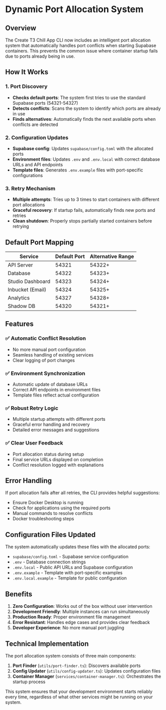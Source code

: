 # Dynamic Port Allocation System

## Overview

The Create T3 Chill App CLI now includes an intelligent port allocation system that automatically handles port conflicts when starting Supabase containers. This prevents the common issue where container startup fails due to ports already being in use.

## How It Works

### 1. Port Discovery

- **Checks default ports**: The system first tries to use the standard Supabase ports (54321-54327)
- **Detects conflicts**: Scans the system to identify which ports are already in use
- **Finds alternatives**: Automatically finds the next available ports when conflicts are detected

### 2. Configuration Updates

- **Supabase config**: Updates `supabase/config.toml` with the allocated ports
- **Environment files**: Updates `.env` and `.env.local` with correct database URLs and API endpoints
- **Template files**: Generates `.env.example` files with port-specific configurations

### 3. Retry Mechanism

- **Multiple attempts**: Tries up to 3 times to start containers with different port allocations
- **Graceful recovery**: If startup fails, automatically finds new ports and retries
- **Clean shutdown**: Properly stops partially started containers before retrying

## Default Port Mapping

| Service          | Default Port | Alternative Range |
| ---------------- | ------------ | ----------------- |
| API Server       | 54321        | 54322+            |
| Database         | 54322        | 54323+            |
| Studio Dashboard | 54323        | 54324+            |
| Inbucket (Email) | 54324        | 54325+            |
| Analytics        | 54327        | 54328+            |
| Shadow DB        | 54320        | 54321+            |

## Features

### ✅ **Automatic Conflict Resolution**

- No more manual port configuration
- Seamless handling of existing services
- Clear logging of port changes

### ✅ **Environment Synchronization**

- Automatic update of database URLs
- Correct API endpoints in environment files
- Template files reflect actual configuration

### ✅ **Robust Retry Logic**

- Multiple startup attempts with different ports
- Graceful error handling and recovery
- Detailed error messages and suggestions

### ✅ **Clear User Feedback**

- Port allocation status during setup
- Final service URLs displayed on completion
- Conflict resolution logged with explanations

## Error Handling

If port allocation fails after all retries, the CLI provides helpful suggestions:

- Ensure Docker Desktop is running
- Check for applications using the required ports
- Manual commands to resolve conflicts
- Docker troubleshooting steps

## Configuration Files Updated

The system automatically updates these files with the allocated ports:

- `supabase/config.toml` - Supabase service configuration
- `.env` - Database connection strings
- `.env.local` - Public API URLs and Supabase configuration
- `.env.example` - Template with port-specific examples
- `.env.local.example` - Template for public configuration

## Benefits

1. **Zero Configuration**: Works out of the box without user intervention
2. **Development Friendly**: Multiple instances can run simultaneously
3. **Production Ready**: Proper environment file management
4. **Error Resistant**: Handles edge cases and provides clear feedback
5. **Developer Experience**: No more manual port juggling

## Technical Implementation

The port allocation system consists of three main components:

1. **Port Finder** (`utils/port-finder.ts`): Discovers available ports
2. **Config Updater** (`utils/config-updater.ts`): Updates configuration files
3. **Container Manager** (`services/container-manager.ts`): Orchestrates the startup process

This system ensures that your development environment starts reliably every time, regardless of what other services might be running on your system.
